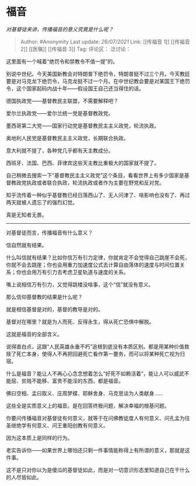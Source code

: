 # 福音
*对基督徒来讲，传播福音的意义究竟是什么呢？*

> Author: #Anonymity
> Last update: *26/07/2021*
> Link: [[传福音 1]] [[传福音 2]] [[医嘱]] [[传福音 3]]
> Tag:
> 评论区：
> 泛讨论：

这里面有一个喊着“绝罚令和禁教令不值一提”的。

别说中世纪。今天美国新教会对特朗普下绝罚令，特朗普挺不过三个月。今天教廷要是对马克龙下绝罚令，马克龙挺不过一个月。在中世纪教会要是对某国王下绝罚令，这个国家起码内战十年——假设国王自己还当得住的话。

德国执政党——基督教民主联盟，不需要解释吧？

爱尔兰执政党——爱尔兰统一党是基督教政党。

墨西哥第二大党——国家行动党是基督教民主主义政党，轮流执政。

奥地利人民党是基督教民主主义政党，长期联合执政。

意大利就不提了，各种党几乎都有天主教成分。

西班牙、法国、巴西、菲律宾这些天主教比重极大的国家就不提了。

自己稍微去搜索一下“基督教民主主义政党”这个条目，看看世界上有多少国家是基督教政党执政或者联合执政，轮流执政或者作为主要在野党和反对党。

知乎流传着一种似乎基督教已经日落西山了、无人问津了、啥影响也没有了、再过两天就被人遗忘了的强烈幻觉。

真是无知者无畏。

---

对基督徒而言，传播福音有什么意义？

信自然就有结果。

什么叫信就有结果？比如你信万有引力定律，你就肯定不会觉得自己跳崖不会死，你就不会去跳崖；你也会用重力加速度公式去计算自由落体的速度与时间位置关系；你也会用万有引力去考虑卫星轨道与速度的关系。

嘴上说相信万有引力，又觉得跳楼没啥事，这个“信”就没有意义。

那么信仰基督教的结果是什么呢？

就是相信基督是对的，基督的教导是对的。

基督对在哪里？就是为人而死、反得永生，得从死亡恐惧中解脱。

这就是福音的全部含义。

说得直白点，这跟“人民英雄永垂不朽”追根到底没有本质区别。都是用某种价值救赎了死亡本身，使得人不再把回避死亡看作第一要务，而可以将某种死亡视为归宿。

什么是福音？能让人不再心心念念想着怎么“好死不如赖活着”，能让人可以威武不能屈、贫贱不能移、富贵不能淫的东西，都是福音。

佛曰空相、孟曰取义、庄周梦蝶、耶稣舍身、马克思谈为人类献身……

这些全是实质意义上的福音。是在回答终极问题，解决幸福的根基问题。

你要问传播福音对基督徒有何意义，就等于在问佛教徒度人有何意义、问孔孟为往圣继绝学有何意义、问王重阳创教有何意义。

因为这本质上是同样的行为。

老实告诉你——如果世界上哪怕还只剩一件事情能称得上有所谓的意义，那就是这件事。

这不是只对你以为是傻瓜的基督徒如此，而是对一切意识形态里知道自己在干什么的人尽皆如此。
